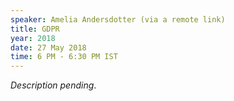 ```yaml
---
speaker: Amelia Andersdotter (via a remote link)
title: GDPR
year: 2018
date: 27 May 2018
time: 6 PM - 6:30 PM IST
---
```

_Description pending_.
